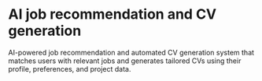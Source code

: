 # AI job recommendation and CV generation
 AI-powered job recommendation and automated CV generation system that matches users with relevant jobs and generates tailored CVs using their profile, preferences, and project data.
